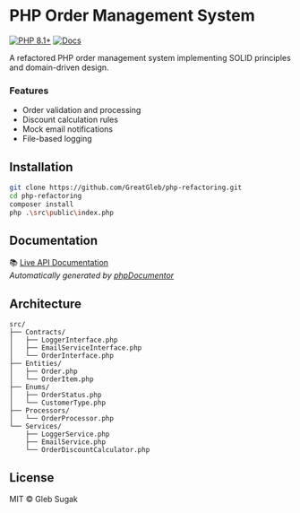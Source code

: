 # PHP Order Management System

[![PHP 8.1+](https://img.shields.io/badge/PHP-8.1%2B-777BB4?logo=php)](https://php.net)
[![Docs](https://img.shields.io/badge/Docs-Online-blue)](https://yourusername.github.io/php-refactoring/docs/)

A refactored PHP order management system implementing SOLID principles and domain-driven design.
### Features
- Order validation and processing
- Discount calculation rules
- Mock email notifications
- File-based logging

## **Installation**
```bash
git clone https://github.com/GreatGleb/php-refactoring.git
cd php-refactoring
composer install
php .\src\public\index.php
```

## Documentation

📚 [Live API Documentation](https://greatgleb.github.io/php-refactoring/)  
*Automatically generated by [phpDocumentor](https://www.phpdoc.org/)*

## **Architecture**
```text
src/
├── Contracts/
│   ├── LoggerInterface.php
│   ├── EmailServiceInterface.php  
│   └── OrderInterface.php
├── Entities/
│   ├── Order.php
│   └── OrderItem.php
├── Enums/
│   ├── OrderStatus.php
│   └── CustomerType.php
├── Processors/
│   └── OrderProcessor.php
└── Services/
    ├── LoggerService.php
    ├── EmailService.php
    └── OrderDiscountCalculator.php
```

## **License**

MIT © Gleb Sugak
